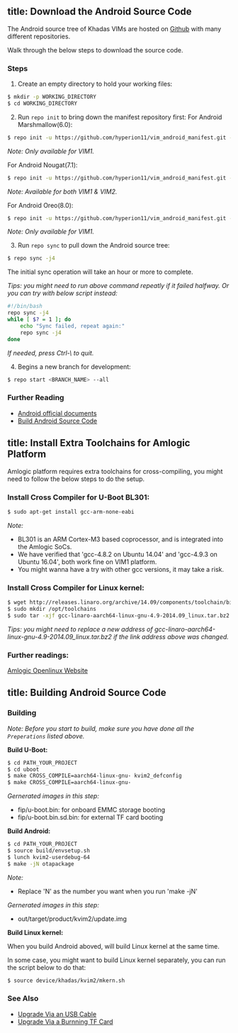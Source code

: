 title: Download the Android Source Code
---

The Android source tree of Khadas VIMs are hosted on [Github](https://www.github.com/khadas) with many different repositories.

Walk through the below steps to download the source code. 

### Steps
1) Create an empty directory to hold your working files:
```sh
$ mkdir -p WORKING_DIRECTORY
$ cd WORKING_DIRECTORY
```

2) Run `repo init` to bring down the manifest repository first:
For Android Marshmallow(6.0):
```sh
$ repo init -u https://github.com/hyperion11/vim_android_manifest.git -b Mmallow
```
*Note: Only available for VIM1.*

For Android Nougat(7.1):
```sh
$ repo init -u https://github.com/hyperion11/vim_android_manifest.git -b Nougat
```
*Note: Available for both VIM1 & VIM2.*

For Android Oreo(8.0):
```sh
$ repo init -u https://github.com/hyperion11/vim_android_manifest.git -b Oreo
```
*Note: Only available for VIM1.*

3) Run `repo sync` to pull down the Android source tree:
```sh
$ repo sync -j4
```
The initial sync operation will take an hour or more to complete.

*Tips: you might need to run above command repeatly if it failed halfway. Or you can try with below script instead:*
```sh
#!/bin/bash
repo sync -j4
while [ $? = 1 ]; do
	echo "Sync failed, repeat again:"
	repo sync -j4
done
```
*If needed, press Ctrl-\ to quit.*

4) Begins a new branch for development:
```sh
$ repo start <BRANCH_NAME> --all
```

### Further Reading
* [Android official documents](https://source.android.com/source/downloading.html)
* [Build Android Source Code](/vim1/BuildAndroid.html)

title: Install Extra Toolchains for Amlogic Platform
---

Amlogic platform requires extra toolchains for cross-compiling, you might need to follow the below steps to do the setup.

### Install Cross Compiler for U-Boot BL301:
```sh
$ sudo apt-get install gcc-arm-none-eabi
```

*Note:*
* BL301 is an ARM Cortex-M3 based coprocessor, and is integrated into the Amlogic SoCs.
* We have verified that 'gcc-4.8.2 on Ubuntu 14.04' and 'gcc-4.9.3 on Ubuntu 16.04', both work fine on VIM1 platform.
* You might wanna have a try with other gcc versions, it may take a risk.

### Install Cross Compiler for Linux kernel:
```sh
$ wget http://releases.linaro.org/archive/14.09/components/toolchain/binaries/gcc-linaro-aarch64-linux-gnu-4.9-2014.09_linux.tar.bz2
$ sudo mkdir /opt/toolchains
$ sudo tar -xjf gcc-linaro-aarch64-linux-gnu-4.9-2014.09_linux.tar.bz2 -C /opt/toolchains
```

*Tips: you might need to replace a new address of gcc-linaro-aarch64-linux-gnu-4.9-2014.09_linux.tar.bz2 if the link address above was changed.*

### Further readings:
[Amlogic Openlinux Website](http://openlinux.amlogic.com/)

title: Building Android Source Code
---


### Building
*Note: Before you start to build, make sure you have done all the `Preperations` listed above.*

**Build U-Boot:**
```sh
$ cd PATH_YOUR_PROJECT
$ cd uboot
$ make CROSS_COMPILE=aarch64-linux-gnu- kvim2_defconfig
$ make CROSS_COMPILE=aarch64-linux-gnu-
```
*Gernerated images in this step:*

* fip/u-boot.bin: for onboard EMMC storage booting
* fip/u-boot.bin.sd.bin: for external TF card booting


**Build Android:**
```sh
$ cd PATH_YOUR_PROJECT
$ source build/envsetup.sh
$ lunch kvim2-userdebug-64
$ make -jN otapackage
```
*Note:*

* Replace 'N' as the number you want when you run 'make -jN'

*Gernerated images in this step:*

* out/target/product/kvim2/update.img


**Build Linux kernel:**

When you build Android aboved, will build Linux kernel at the same time.

In some case, you might want to build Linux kernel separately, you can run the script below to do that:
```sh
$ source device/khadas/kvim2/mkern.sh
```

### See Also
* [Upgrade Via an USB Cable](/vim2/UpgradeViaUSBCable.html)
* [Upgrade Via a Burnning TF Card](/vim2/UpgradeViaTFBurningCard.html)
